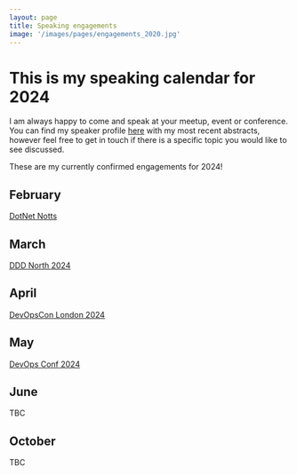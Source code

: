 ```yaml
---
layout: page
title: Speaking engagements
image: '/images/pages/engagements_2020.jpg'
---
```


# This is my speaking calendar for 2024
I am always happy to come and speak at your meetup, event or conference.  
You can find my speaker profile [here](https://sessionize.com/matteoemili) with my most recent abstracts, however feel free to get in touch if there is a specific topic you would like to see discussed.  

These are my currently confirmed engagements for 2024!

February
---
[DotNet Notts](https://www.meetup.com/dotnetnotts/events/299317303/)  

March
---
[DDD North 2024](https://dddnorth.co.uk/schedule)  

April
---
[DevOpsCon London 2024](https://devopscon.io/london/program-london/)  

May
---
[DevOps Conf 2024](https://devopsconf.dotnetdev.it/agenda)  

June
---
TBC  

October
---
TBC